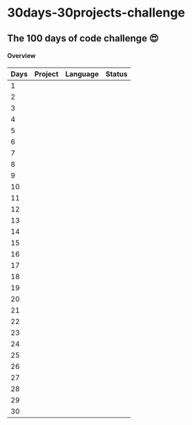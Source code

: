 # 30days-30projects-challenge

<h2>The 100 days of code challenge 😍</h2>


<h4>Overview</h4>


| Days         | Project        | Language      |    Status    |
| :---         |     :---:      |     :---:     |     ---:     |
|1   |        |      |    |
|2   |        |      |    |
|3   |        |      |    |
|4   |        |      |    |
|5   |        |      |    |
|6   |        |      |    |
|7   |        |      |    |
|8   |        |      |    |
|9   |        |      |    |
|10  |        |      |    |
|11  |        |      |    |
|12  |        |      |    |
|13  |        |      |    |
|14  |        |      |    |
|15  |        |      |    |
|16  |        |      |    |
|17  |        |      |    |
|18  |        |      |    |
|19  |        |      |    |
|20  |        |      |    |
|21  |        |      |    |
|22  |        |      |    |
|23  |        |      |    |
|24  |        |      |    |
|25  |        |      |    |
|26  |        |      |    |
|27  |        |      |    |
|28  |        |      |    |
|29  |        |      |    |
|30  |        |      |    |

